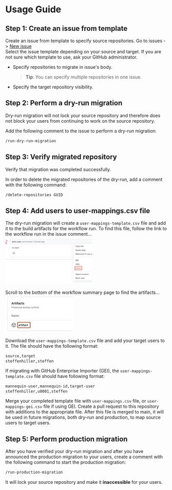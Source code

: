# Usage Guide

## Step 1: Create an issue from template

Create an issue from template to specify source repositories.
Go to issues -> [New issue](/issues/new/choose)  
Select the issue template depending on your source and target. If you are not sure which template to use, ask your GitHub administrator.

- Specify repositories to migrate in issue's body.

  > **Tip**: You can specify multiple repositories in one issue.

- Specify the target repository visibility.

## Step 2: Perform a dry-run migration

Dry-run migration will not lock your source repository and therefore does not block your users from continuing to work on the source repository.

Add the following comment to the issue to perform a dry-run migration:

```sh
/run-dry-run-migration
```

## Step 3: Verify migrated repository

Verify that migration was completed successfully.

In order to delete the migrated repositories of the dry-run, add a comment with the following command:

```sh
/delete-repositories GUID
```

## Step 4: Add users to user-mappings.csv file

The dry-run migration will create a `user-mappings-template.csv` file and add it to the build artifacts for the workflow run. To find this file, follow the link to the workflow run in the issue comment...  
![Issue comment](images/issue-comment.png)

Scroll to the bottom of the workflow summary page to find the artifacts...  
![Workflow artifacts](images/workflow-artifacts.png)

Download the `user-mappings-template.csv` file and add your target users to it. The file should have the following format:

```csv
source,target
steffenhiller,steffen
```

If migrating with GitHub Enterprise Importer (GEI), the `user-mappings-template.csv` file should have following format:

```csv
mannequin-user,mannequin-id,target-user
steffenhiller,u0001,steffen
```

Merge your completed template file with `user-mappings.csv` file, or `user-mappings-gei.csv` file if using GEI. Create a pull request to this repository with additions to the appropriate file. After this file is merged to main, it will be used in future migrations, both dry-run and production, to map source users to target users.

## Step 5: Perform production migration

After you have verified your dry-run migration and after you have announced the production migration to your users, create a comment with the following command to start the production migration:

```sh
/run-production-migration
```

It will lock your source repository and make it **inaccessible** for your users.